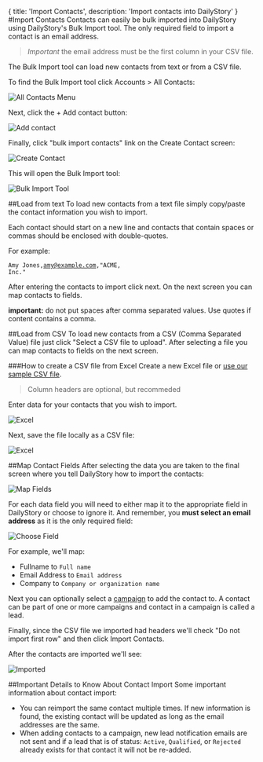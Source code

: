 {
	title: 'Import Contacts',
	description: 'Import contacts into DailyStory'
}
#Import Contacts
Contacts can easily be bulk imported into DailyStory using DailyStory's Bulk Import tool. The only required field to import a contact is an email address.

> *Important* the email address must be the first column in your CSV file. 

The Bulk Import tool can load new contacts from text or from a CSV file.

To find the Bulk Import tool click Accounts > All Contacts:
	
![All Contacts Menu](/articles/contacts/contacts-01.png "All Contacts Menu")

Next, click the + Add contact button:

![Add contact](/articles/contacts/contacts-02.png "Add contact")

Finally, click "bulk import contacts" link on the Create Contact screen:

![Create Contact](/articles/contacts/contacts-03.png "Create Contact")

This will open the Bulk Import tool:
	
![Bulk Import Tool](/articles/contacts/contacts-04.png "Bulk Import Tool")

##Load from text
To load new contacts from a text file simply copy/paste the contact information you wish to import.

Each contact should start on a new line and contacts that contain spaces or commas should be enclosed with double-quotes. 

For example:
	
<code>Amy Jones,amy@example.com,"ACME, Inc."</code> 

After entering the contacts to import click next. On the next screen you can map contacts to fields.

**important:** do not put spaces after comma separated values. Use quotes if content contains a comma.

##Load from CSV
To load new contacts from a CSV (Comma Separated Value) file just click "Select a CSV file to upload". After selecting a file you can map contacts to fields on the next screen.

###How to create a CSV file from Excel
Create a new Excel file or <a href="/articles/contacts/contacts.csv">use our sample CSV file</a>.

> Column headers are optional, but recommeded

Enter data for your contacts that you wish to import.

![Excel](/articles/contacts/excel-01.png "Excel")

Next, save the file locally as a CSV file:
	
![Excel](/articles/contacts/excel-02.png "Excel")

##Map Contact Fields
After selecting the data you are taken to the final screen where you tell DailyStory how to import the contacts:
	
![Map Fields](/articles/contacts/contacts-05.png "Map Fields")

For each data field you will need to either map it to the appropriate field in DailyStory or choose to ignore it. And remember, you **must select an email address** as it is the only required field:
	
![Choose Field](/articles/contacts/contacts-06.png "Choose Field")

For example, we'll map: 
* Fullname to <code>Full name</code>
* Email Address to <code>Email address</code>
* Company to <code>Company or organization name</code>

Next you can optionally select a [campaign](/campaigns) to add the contact to. A contact can be part of one or more campaigns and contact in a campaign is called a lead.

Finally, since the CSV file we imported had headers we'll check "Do not import first row" and then click Import Contacts.

After the contacts are imported we'll see:
	
![Imported](/articles/contacts/contacts-07.png "Imported")

##Important Details to Know About Contact Import
Some important information about contact import:
	
* You can reimport the same contact multiple times. If new information is found, the existing contact will be updated as long as the email addresses are the same.
* When adding contacts to a campaign, new lead notification emails are not sent and if a lead that is of status: <code>Active</code>, <code>Qualified</code>, or <code>Rejected</code> already exists for that contact it will not be re-added.